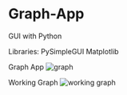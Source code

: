 # Graph-App
GUI with Python

Libraries:
  PySimpleGUI
  Matplotlib
  
Graph App
![graph](https://user-images.githubusercontent.com/100465483/176657692-c412bc35-2272-4768-8eb1-fd776be2c759.png)

Working Graph
![working graph](https://user-images.githubusercontent.com/100465483/176657710-d96dd465-0438-4375-82c8-12e89b7ea8ed.png)

